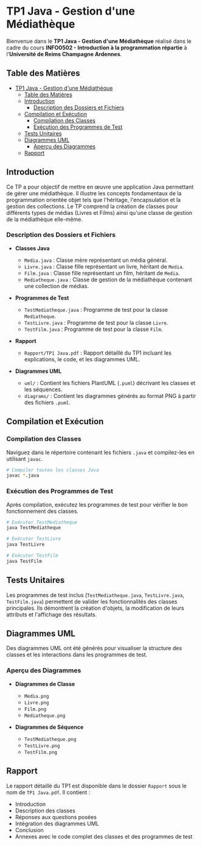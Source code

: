 # TP1 Java - Gestion d'une Médiathèque

Bienvenue dans le **TP1 Java - Gestion d'une Médiathèque** réalisé dans le cadre du cours **INFO0502 - Introduction à la programmation répartie** à l'**Université de Reims Champagne Ardennes**.

## Table des Matières

- [TP1 Java - Gestion d'une Médiathèque](#tp1-java---gestion-dune-médiathèque)
  - [Table des Matières](#table-des-matières)
  - [Introduction](#introduction)
    - [Description des Dossiers et Fichiers](#description-des-dossiers-et-fichiers)
  - [Compilation et Exécution](#compilation-et-exécution)
    - [Compilation des Classes](#compilation-des-classes)
    - [Exécution des Programmes de Test](#exécution-des-programmes-de-test)
  - [Tests Unitaires](#tests-unitaires)
  - [Diagrammes UML](#diagrammes-uml)
    - [Aperçu des Diagrammes](#aperçu-des-diagrammes)
  - [Rapport](#rapport)

## Introduction

Ce TP a pour objectif de mettre en œuvre une application Java permettant de gérer une médiathèque. Il illustre les concepts fondamentaux de la programmation orientée objet tels que l'héritage, l'encapsulation et la gestion des collections. Le TP comprend la création de classes pour différents types de médias (Livres et Films) ainsi qu'une classe de gestion de la médiathèque elle-même.

### Description des Dossiers et Fichiers

- **Classes Java**
  - `Media.java` : Classe mère représentant un média général.
  - `Livre.java` : Classe fille représentant un livre, héritant de `Media`.
  - `Film.java` : Classe fille représentant un film, héritant de `Media`.
  - `Mediatheque.java` : Classe de gestion de la médiathèque contenant une collection de médias.

- **Programmes de Test**
  - `TestMediatheque.java` : Programme de test pour la classe `Mediatheque`.
  - `TestLivre.java` : Programme de test pour la classe `Livre`.
  - `TestFilm.java` : Programme de test pour la classe `Film`.

- **Rapport**
  - `Rapport/TP1 Java.pdf` : Rapport détaillé du TP1 incluant les explications, le code, et les diagrammes UML.

- **Diagrammes UML**
  - `uml/` : Contient les fichiers PlantUML (`.puml`) décrivant les classes et les séquences.
  - `diagrams/` : Contient les diagrammes générés au format PNG à partir des fichiers `.puml`.

## Compilation et Exécution

### Compilation des Classes

Naviguez dans le répertoire contenant les fichiers `.java` et compilez-les en utilisant `javac`.

```bash
# Compiler toutes les classes Java
javac *.java
```

### Exécution des Programmes de Test

Après compilation, exécutez les programmes de test pour vérifier le bon fonctionnement des classes.

```bash
# Exécuter TestMediatheque
java TestMediatheque

# Exécuter TestLivre
java TestLivre

# Exécuter TestFilm
java TestFilm
```

## Tests Unitaires

Les programmes de test inclus (`TestMediatheque.java`, `TestLivre.java`, `TestFilm.java`) permettent de valider les fonctionnalités des classes principales. Ils démontrent la création d'objets, la modification de leurs attributs et l'affichage des résultats.

## Diagrammes UML

Des diagrammes UML ont été générés pour visualiser la structure des classes et les interactions dans les programmes de test.

### Aperçu des Diagrammes

- **Diagrammes de Classe**
  - `Media.png`
  - `Livre.png`
  - `Film.png`
  - `Mediatheque.png`

- **Diagrammes de Séquence**
  - `TestMediatheque.png`
  - `TestLivre.png`
  - `TestFilm.png`

## Rapport

Le rapport détaillé du TP1 est disponible dans le dossier `Rapport` sous le nom de `TP1 Java.pdf`. Il contient :

- Introduction
- Description des classes
- Réponses aux questions posées
- Intégration des diagrammes UML
- Conclusion
- Annexes avec le code complet des classes et des programmes de test
